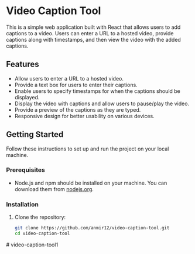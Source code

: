 # Video Caption Tool

This is a simple web application built with React that allows users to add captions to a video. Users can enter a URL to a hosted video, provide captions along with timestamps, and then view the video with the added captions.

## Features

- Allow users to enter a URL to a hosted video.
- Provide a text box for users to enter their captions.
- Enable users to specify timestamps for when the captions should be displayed.
- Display the video with captions and allow users to pause/play the video.
- Provide a preview of the captions as they are typed.
- Responsive design for better usability on various devices.

## Getting Started

Follow these instructions to set up and run the project on your local machine.

### Prerequisites

- Node.js and npm should be installed on your machine. You can download them from [nodejs.org](https://nodejs.org/).

### Installation

1. Clone the repository:

   ```sh
   git clone https://github.com/anmir12/video-caption-tool.git
   cd video-caption-tool
#   v i d e o - c a p t i o n - t o o l 1  
 